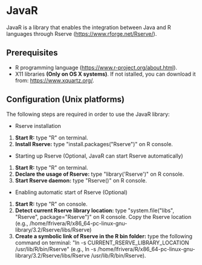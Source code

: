 # JavaR

JavaR is a library that enables the integration between Java and R languages through Rserve (<https://www.rforge.net/Rserve/>).

## Prerequisites

*   R programming language (<https://www.r-project.org/about.html>).
*   X11 libraries **(Only on OS X systems)**. If not istalled, you can download it from: <https://www.xquartz.org/>.

## Configuration (Unix platforms)

The following steps are required in order to use the JavaR library:

*   Rserve installation

1.  **Start R:** type "R" on terminal. 
2.  **Install Rserve:** type "install.packages("Rserve")" on R console.

*   Starting up Rserve (Optional, JavaR can start Rserve automatically)

1.  **Start R:** type "R" on terminal.
2.  **Declare the usage of Rserve:** type "library('Rserve')" on R console.
3.  **Start Rserve daemon:** type "Rserve()" on R console.

*   Enabling automatic start of Rserve (Optional)

1.  **Start R:** type "R" on console.
2.  **Detect current Rserve library location:** type "system.file("libs", "Rserve", package="Rserve")" on R console. Copy the Rserve location (e.g., /home/lfrivera/R/x86_64-pc-linux-gnu-library/3.2/Rserve/libs/Rserve)
3.  **Create a symbolic link of Rserve in the R bin folder:** type the following command on terminal: "ln -s CURRENT_RSERVE_LIBRARY_LOCATION /usr/lib/R/bin/Rserve" (e.g., ln -s /home/lfrivera/R/x86_64-pc-linux-gnu-library/3.2/Rserve/libs/Rserve /usr/lib/R/bin/Rserve).




